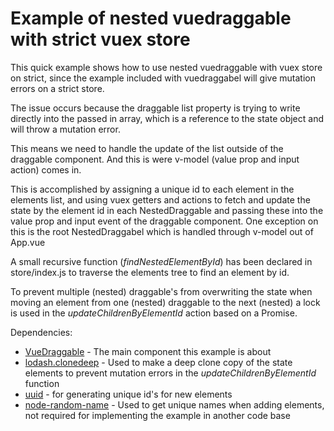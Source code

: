 # Example of nested vuedraggable with strict vuex store

This quick example shows how to use nested vuedraggable with vuex store on strict, since the example included with vuedraggabel will give mutation errors on a strict store.

The issue occurs because the draggable list property is trying to write directly into the passed in array, which is a reference to the state object and will throw a mutation error.

This means we need to handle the update of the list outside of the draggable component. And this is were v-model (value prop and input action) comes in.

This is accomplished by assigning a unique id to each element in the elements list, and using vuex getters and actions to fetch and update the state by the element id in each NestedDraggable and passing these into the value prop and input event of the draggable component. One exception on this is the root NestedDraggabel which is handled through v-model out of App.vue

A small recursive function (*findNestedElementById*) has been declared in store/index.js to traverse the elements tree to find an element by id. 

To prevent multiple (nested) draggable's from overwriting the state when moving an element from one (nested) draggable to the next (nested) a lock is used in the *updateChildrenByElementId* action based on a Promise.

Dependencies:
* [VueDraggable](https://github.com/SortableJS/Vue.Draggable) - The main component this example is about
* [lodash.clonedeep](https://www.npmjs.com/package/lodash.clonedeep) - Used to make a deep clone copy of the state elements to prevent mutation errors in the *updateChildrenByElementId* function
* [uuid](https://www.npmjs.com/package/uuid) - for generating unique id's for new elements
* [node-random-name](https://www.npmjs.com/package/node-random-name) - Used to get unique names when adding elements, not required for implementing the example in another code base




